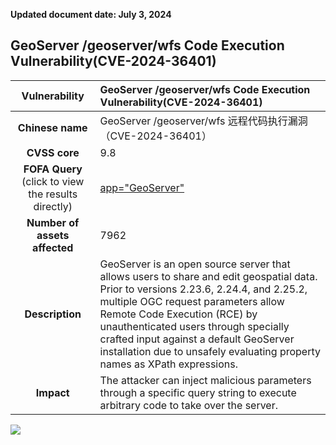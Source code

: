 
**Updated document date: July 3, 2024** 

## 	GeoServer /geoserver/wfs Code Execution Vulnerability(CVE-2024-36401)

|   **Vulnerability**  | GeoServer /geoserver/wfs Code Execution Vulnerability(CVE-2024-36401) |
| :----:   | :-----|
|  **Chinese name**  |	GeoServer /geoserver/wfs 远程代码执行漏洞（CVE-2024-36401） |
| **CVSS core**  | 		9.8 |
| **FOFA Query**  (click to view the results directly)|  [	app="GeoServer"](https://fofa.info/result?qbase64=Ym9keT0iL29yZy5nZW9zZXJ2ZXIud2ViLkdlb1NlcnZlckJhc2VQYWdlLyIgfHwgYm9keT0iY2xhc3M9XCJnZW9zZXJ2ZXIgbGViZWciIHx8IGJvZHk9Ii93ZWJhcHBzL2dlb3NlcnZlciIgfHwgKGJvZHk9IndpbmRvdy5sb2NhdGlvbi5yZXBsYWNlKFwid2ViL1wiKTsiICYmIGJvZHk9Imdlb3NlcnZlciIpIHx8IHRpdGxlPSJHZW9TZXJ2ZXIi)|
| **Number of assets affected**  | 7962 |
| **Description**  |GeoServer is an open source server that allows users to share and edit geospatial data. Prior to versions 2.23.6, 2.24.4, and 2.25.2, multiple OGC request parameters allow Remote Code Execution (RCE) by unauthenticated users through specially crafted input against a default GeoServer installation due to unsafely evaluating property names as XPath expressions.|
| **Impact** | The attacker can inject malicious parameters through a specific query string to execute arbitrary code to take over the server.|

![](https://s3.bmp.ovh/imgs/2024/07/03/6095c50407de1221.gif)

